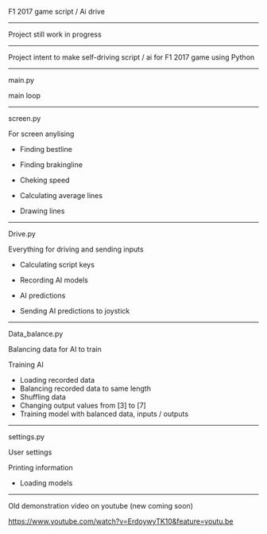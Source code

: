 F1 2017 game script / Ai drive

------------------------------

Project still work in progress

------------------------------

Project intent to make self-driving script / ai for F1 2017 game using Python

------------------------------

main.py



main loop

------------------------------

screen.py

For screen anylising


- Finding bestline

- Finding brakingline

- Cheking speed

- Calculating average lines 

- Drawing lines

------------------------------

Drive.py

Everything for driving and sending inputs


- Calculating script keys

- Recording AI models

- AI predictions

- Sending AI predictions to joystick

------------------------------

Data_balance.py

Balancing data for AI to train

Training AI


- Loading recorded data
- Balancing recorded data to same length
- Shuffling data
- Changing output values from [3] to [7]
- Training model with balanced data, inputs / outputs

------------------------------

settings.py

User settings

Printing information


- Loading models
------------------------------

Old demonstration video on youtube (new coming soon)

https://www.youtube.com/watch?v=ErdoywyTK10&feature=youtu.be

